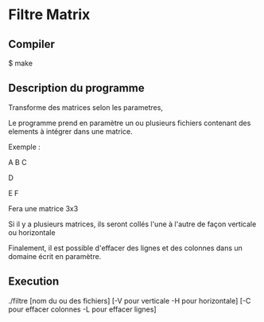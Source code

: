 # Filtre Matrix

## Compiler

$ make

## Description du programme

Transforme des matrices selon les parametres,

Le programme prend en paramètre un ou plusieurs fichiers contenant des elements à intégrer dans une matrice.

Exemple :


A B C

D

E F

Fera une matrice 3x3

Si il y a plusieurs matrices, ils seront collés l'une à l'autre de façon verticale ou horizontale

Finalement, il est possible d'effacer des lignes et des colonnes dans un domaine écrit en paramètre.

## Execution

./filtre [nom du ou des fichiers] [-V pour verticale -H pour horizontale] [-C pour effacer colonnes -L pour effacer lignes]
